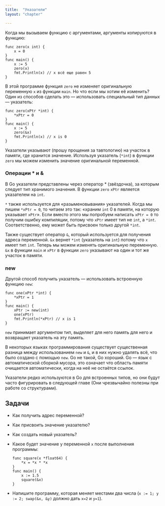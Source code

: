```yaml
---
title:  "Указатели"
layout: "chapter"

---
```


Когда мы вызываем функцию с аргументами, аргументы копируются в функцию:

    func zero(x int) {
        x = 0
    }
    func main() {
        x := 5
        zero(x)
        fmt.Println(x) // x всё еще равен 5
    }

В этой программе функция `zero` не изменяет оригинальную переменную `x` из функции `main`. Но что если мы хотим её изменить? Один из способов сделать это — использовать специальный тип данных — указатель:

    func zero(xPtr *int) {
        *xPtr = 0
    }
    func main() {
        x := 5
        zero(&x)
        fmt.Println(x) // x is 0
    }
   
Указатели указывают (прошу прощения за тавтологию) на участок в памяти, где хранится значение. Используя указатель (`*int`) в функции `zero` мы можем изменить значение оригинальной переменной.

### Операции * и &

В Go указатели представлены через оператор * (звёздочка), за которым следует тип хранимого значения. В функции `zero` `xPtr` является указателем на `int`.

`*` также используется для «разыменовывания» указателей. Когда мы пишем `*xPtr = 0`, то читаем это так: «храним `int` 0 в памяти, на которую указывает `xPtr`». Если вместо этого мы попробуем написать `xPtr = 0` то получим ошибку компиляции, потому что `xPtr` имеет тип не `int`, а `*int`. Соответственно, ему может быть присвоен только другой `*int`.

Также существует оператор `&`, который используется для получения адреса переменной. `&x` вернет `*int` (указатель на `int`) потому что `x` имеет тип `int`. Теперь мы можем изменять оригинальную переменную. `&x` в функции `main` и `xPtr` в функции `zero` указывают на один и тот же участок в памяти.

### new

Другой способ получить указатель — использовать встроенную функцию `new`:

    func one(xPtr *int) {
        *xPtr = 1
    }
    func main() {
        xPtr := new(int)
        one(xPtr)
        fmt.Println(*xPtr) // x is 1
    }

`new` принимает аргументом тип, выделяет для него память для него и возвращает указатель на эту память.

В некоторых языках программирования существует существенная разница между использованием `new` и `&`, и в них нужно удалять всё, что было создано с помощью `new`. Go не такой, Go хороший. Go — язык с автоматической сборкой мусора, это означает что область памяти очищается автоматически, когда на неё не остаётся ссылок.

Указатели редко используются в Go для встроенных типов, но они будут часто фигурировать в следующей главе (Они чрезвычайно полезны при работе со структурами).

## Задачи

*  Как получить адрес переменной?

*  Как присвоить значение указателю?

*  Как создать новый указатель?

*  Какое будет значение у переменной `x` после выполнения программы:
    
    ```
    func square(x *float64) {
        *x = *x * *x
    }
    func main() {
        x := 1.5
        square(&x)
    }
    ```

*  Напишите программу, которая меняет местами два числа (`x := 1; y := 2; swap(&x, &y)` должно дать `x=2` и `y=1`).
